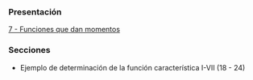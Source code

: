 ### Presentación

[7 - Funciones que dan momentos](https://www.overleaf.com/read/cgwskrxfpkps#713512)

### Secciones
- Ejemplo de determinación de la función característica I-VII (18 - 24)

